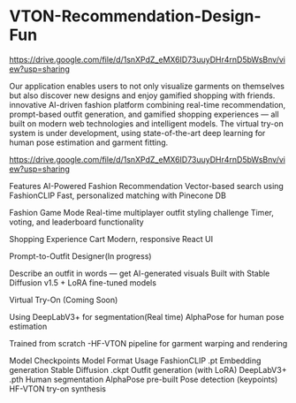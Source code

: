 # VTON-Recommendation-Design-Fun

https://drive.google.com/file/d/1snXPdZ_eMX6ID73uuyDHr4rnD5bWsBnv/view?usp=sharing

<a href ="https://drive.google.com/file/d/1snXPdZ_eMX6ID73uuyDHr4rnD5bWsBnv/view?usp=sharing"><a>
Our application enables users to not only visualize garments on themselves but also discover new designs and enjoy gamified shopping with friends.
innovative AI-driven fashion platform combining real-time recommendation, prompt-based outfit generation, and gamified shopping experiences — all built on modern web technologies and intelligent models. The virtual try-on system is under development, using state-of-the-art deep learning for human pose estimation and garment fitting.

https://drive.google.com/file/d/1snXPdZ_eMX6ID73uuyDHr4rnD5bWsBnv/view?usp=sharing

 Features
AI-Powered Fashion Recommendation
Vector-based search using FashionCLIP
Fast, personalized matching with Pinecone DB

Fashion Game Mode
Real-time multiplayer outfit styling challenge
Timer, voting, and leaderboard functionality

Shopping Experience
Cart
Modern, responsive React UI

Prompt-to-Outfit Designer(In progress)

Describe an outfit in words — get AI-generated visuals
Built with Stable Diffusion v1.5 + LoRA fine-tuned models

Virtual Try-On (Coming Soon)

Using DeepLabV3+ for segmentation(Real time)
AlphaPose for human pose estimation

Trained from scratch -HF-VTON pipeline for garment warping and rendering


Model Checkpoints
Model	Format	Usage
FashionCLIP	.pt	Embedding generation
Stable Diffusion	.ckpt	Outfit generation (with LoRA)
DeepLabV3+	.pth	Human segmentation
AlphaPose	pre-built	Pose detection (keypoints)
HF-VTON	 try-on synthesis

